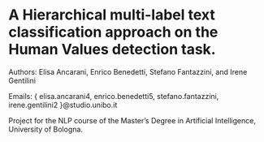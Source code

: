 # A Hierarchical multi-label text classification approach on the Human Values detection task.

Authors: Elisa Ancarani, Enrico Benedetti, Stefano Fantazzini, and Irene Gentilini

Emails: { elisa.ancarani4, enrico.benedetti5, stefano.fantazzini, irene.gentilini2 }@studio.unibo.it

Project for the NLP course of the Master’s Degree in Artificial Intelligence, University of Bologna.